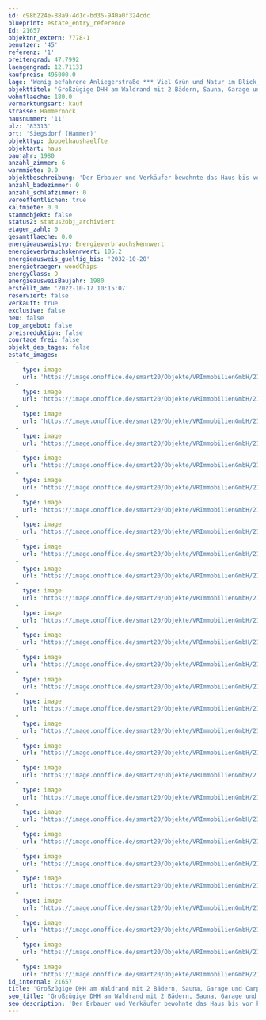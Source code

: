```yaml
---
id: c98b224e-88a9-4d1c-bd35-940a0f324cdc
blueprint: estate_entry_reference
Id: 21657
objektnr_extern: 7778-1
benutzer: '45'
referenz: '1'
breitengrad: 47.7992
laengengrad: 12.71131
kaufpreis: 495000.0
lage: 'Wenig befahrene Anliegerstraße *** Viel Grün und Natur im Blick; nördlich befindet sich ein Waldhang *** Nur wenige Autominuten nach Siegsdorf mit Bahnhof, Geschäften, Ärzten, Freibad uvm. *** Schwimm- und Thermalbäder mit Saunaanlagen gibt es in Ruhpolding, Inzell oder Prien. Am Chiemsee und in den Bergen ist man ganz schnell wie auch in der Stadt Traunstein *** Salzburg ca. 20 Min. und Rosenheim ca. 30 Min.'
objekttitel: 'Großzügige DHH am Waldrand mit 2 Bädern, Sauna, Garage und Carport'
wohnflaeche: 180.0
vermarktungsart: kauf
strasse: Hammernock
hausnummer: '11'
plz: '83313'
ort: 'Siegsdorf (Hammer)'
objekttyp: doppelhaushaelfte
objektart: haus
baujahr: 1980
anzahl_zimmer: 6
warmmiete: 0.0
objektbeschreibung: 'Der Erbauer und Verkäufer bewohnte das Haus bis vor kurzem mit seiner Familie *** Die Südwest-Terrasse mit Garten davor ist von außen nicht einsehbar *** 2 Balkone und eine geräumige Dachterrasse über der großen Garage. Auf dieser Ebene befindet sich zur nördlichen Hangseite noch eine 1986 angebaute Hobbywerkstatt mit Waschbecken und eine Außentreppe ins EG *** Mitte der 90er wurde das Dach zur weiteren Wohnnutzung mit extra West-Balkon angehoben und ein 3-seitig geschlossener Carport entstand. Ein paar Jahre später folgte der Holzofeneinbau im Wohnzimmer und 2013 kam eine Aufdachdämmung samt neuer Dachdeckung *** Zum Gäste-WC im EG und dem Bad im OG kam noch ein Duschbad mit Sauna im DG. Im großen Speicherraum sind Küchenanschlüsse vorhanden; somit könnte eine kleine Einliegerwohnung entstehen *** Beheizung mittels zentraler, solarunterstützter Holzscheit-Heizung von 1997. Die ursprüngliche Ölheizung samt Tank im Haus wurden entfernt *** Praktischer Gartengeräteraum unterm Westbalkon *** Grundstücksanteil dieser nicht unterkellerten Haushälfte ca. 375 m² *** Platz für Autos im gepflasterten Hof und an der Straße *** Lastenfrei im Grundbuch *** Die östliche Haushälfte wird von der Eigentümerfamilie selbst mit 3 Kindern bewohnt'
anzahl_badezimmer: 0
anzahl_schlafzimmer: 0
veroeffentlichen: true
kaltmiete: 0.0
stammobjekt: false
status2: status2obj_archiviert
etagen_zahl: 0
gesamtflaeche: 0.0
energieausweistyp: Energieverbrauchskennwert
energieverbrauchskennwert: 105.2
energieausweis_gueltig_bis: '2032-10-20'
energietraeger: woodChips
energyClass: D
energieausweisBaujahr: 1980
erstellt_am: '2022-10-17 10:15:07'
reserviert: false
verkauft: true
exclusive: false
neu: false
top_angebot: false
preisreduktion: false
courtage_frei: false
objekt_des_tages: false
estate_images:
  -
    type: image
    url: 'https://image.onoffice.de/smart20/Objekte/VRImmobilienGmbH/21657/69b4e464-465e-48c2-9f24-afc70825fed7.jpg'
  -
    type: image
    url: 'https://image.onoffice.de/smart20/Objekte/VRImmobilienGmbH/21657/1a278fc4-e359-41e5-930c-5d45524a45a3.jpg'
  -
    type: image
    url: 'https://image.onoffice.de/smart20/Objekte/VRImmobilienGmbH/21657/9995a895-0602-45e3-8c4d-70a3a56a3789.jpg'
  -
    type: image
    url: 'https://image.onoffice.de/smart20/Objekte/VRImmobilienGmbH/21657/6bca4465-63fe-4eab-98b5-d0cb6bf9b646.jpg'
  -
    type: image
    url: 'https://image.onoffice.de/smart20/Objekte/VRImmobilienGmbH/21657/fd1dd004-aee5-4719-a885-f3ab994512ea.jpg'
  -
    type: image
    url: 'https://image.onoffice.de/smart20/Objekte/VRImmobilienGmbH/21657/f0bfe9ff-4f80-4519-bdd2-3098a37334d9.jpg'
  -
    type: image
    url: 'https://image.onoffice.de/smart20/Objekte/VRImmobilienGmbH/21657/c2ce70ed-ce89-4830-9d8d-c2e828006eff.jpg'
  -
    type: image
    url: 'https://image.onoffice.de/smart20/Objekte/VRImmobilienGmbH/21657/0addae64-6aed-48d2-a479-af7ca7b60298.jpg'
  -
    type: image
    url: 'https://image.onoffice.de/smart20/Objekte/VRImmobilienGmbH/21657/22a9c390-b32e-475b-a64e-65299f5a950a.jpg'
  -
    type: image
    url: 'https://image.onoffice.de/smart20/Objekte/VRImmobilienGmbH/21657/a9994490-8512-459a-9baf-41b8ce1dfd94.jpg'
  -
    type: image
    url: 'https://image.onoffice.de/smart20/Objekte/VRImmobilienGmbH/21657/25fee8d5-96dd-4be2-8d62-12795db592ce.jpg'
  -
    type: image
    url: 'https://image.onoffice.de/smart20/Objekte/VRImmobilienGmbH/21657/8afdd7ca-ca3d-4390-a68f-89531f0b8f1d.jpg'
  -
    type: image
    url: 'https://image.onoffice.de/smart20/Objekte/VRImmobilienGmbH/21657/39fe541d-7723-4892-99b9-bc38637e9d52.jpg'
  -
    type: image
    url: 'https://image.onoffice.de/smart20/Objekte/VRImmobilienGmbH/21657/a7f732f2-164d-42a1-857f-a8c1f229a3e5.jpg'
  -
    type: image
    url: 'https://image.onoffice.de/smart20/Objekte/VRImmobilienGmbH/21657/d4d40875-37e8-4c1b-8b11-1393d389dfec.jpg'
  -
    type: image
    url: 'https://image.onoffice.de/smart20/Objekte/VRImmobilienGmbH/21657/032ea29b-02d2-4c5d-919f-ad01141f6a74.jpg'
  -
    type: image
    url: 'https://image.onoffice.de/smart20/Objekte/VRImmobilienGmbH/21657/1960f2f2-49e8-49a2-8da7-64227463c826.jpg'
  -
    type: image
    url: 'https://image.onoffice.de/smart20/Objekte/VRImmobilienGmbH/21657/7d3de585-63f3-49f1-93f8-f954c6b75c6d.jpg'
  -
    type: image
    url: 'https://image.onoffice.de/smart20/Objekte/VRImmobilienGmbH/21657/3347ef00-f55f-4463-929f-35d218067903.jpg'
  -
    type: image
    url: 'https://image.onoffice.de/smart20/Objekte/VRImmobilienGmbH/21657/d9ea1649-3a1a-4cec-b497-fe1268811641.jpg'
  -
    type: image
    url: 'https://image.onoffice.de/smart20/Objekte/VRImmobilienGmbH/21657/64bb1691-f9d4-4080-bb15-472d486f9f36.jpg'
  -
    type: image
    url: 'https://image.onoffice.de/smart20/Objekte/VRImmobilienGmbH/21657/581a4a29-e3be-456b-89ff-c54240d1c709.jpg'
  -
    type: image
    url: 'https://image.onoffice.de/smart20/Objekte/VRImmobilienGmbH/21657/c69dade5-98ba-4489-aa10-a9781dc85fcf.jpg'
  -
    type: image
    url: 'https://image.onoffice.de/smart20/Objekte/VRImmobilienGmbH/21657/edaed454-3a8c-41c3-bc7d-0458e84cc34c.jpg'
  -
    type: image
    url: 'https://image.onoffice.de/smart20/Objekte/VRImmobilienGmbH/21657/fd5b776d-8f29-4a29-890b-89315776cac3.jpg'
  -
    type: image
    url: 'https://image.onoffice.de/smart20/Objekte/VRImmobilienGmbH/21657/b149cc4c-75e5-4022-aeb7-139ca92efb41.jpg'
  -
    type: image
    url: 'https://image.onoffice.de/smart20/Objekte/VRImmobilienGmbH/21657/1e00a8e7-92d9-4b7c-96c6-98f946ada7eb.jpg'
  -
    type: image
    url: 'https://image.onoffice.de/smart20/Objekte/VRImmobilienGmbH/21657/fe0eaf70-f6f7-4c4d-885a-d79249853967.jpg'
id_internal: 21657
title: 'Großzügige DHH am Waldrand mit 2 Bädern, Sauna, Garage und Carport'
seo_title: 'Großzügige DHH am Waldrand mit 2 Bädern, Sauna, Garage und Carport'
seo_description: 'Der Erbauer und Verkäufer bewohnte das Haus bis vor kurzem mit seiner Familie *** Die Südwest-Terrasse mit Garten davor ist von außen nicht einsehbar *** 2 B'
---
```

